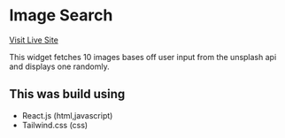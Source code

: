 # Image Search #
[Visit Live Site](https://nsikan-image-search.netlify.app/)

This widget fetches 10 images bases off user input from the unsplash api and displays one randomly. 

## This was build using ##
* React.js (html,javascript)
* Tailwind.css (css)


